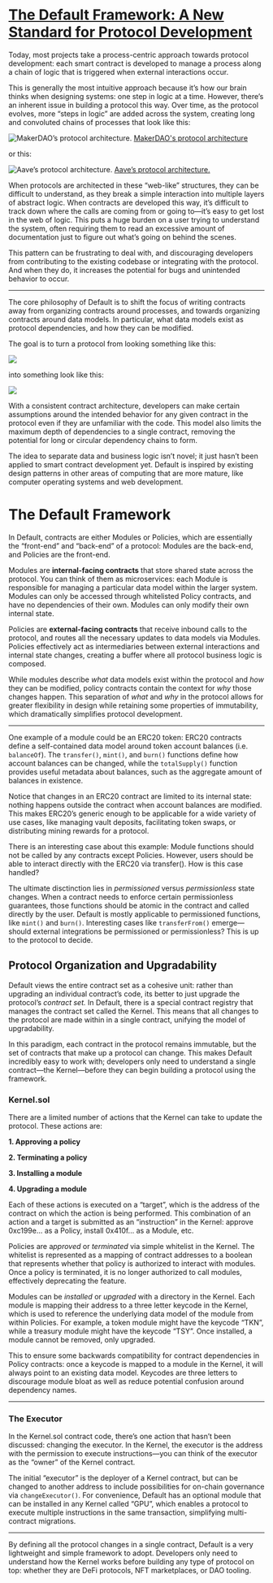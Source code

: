 # [The Default Framework: A New Standard for Protocol Development](https://palm-cause-2bd.notion.site/The-Default-Framework-A-New-Standard-for-Protocol-Development-7f8ace6d263c4303b108dc5f8c3055b1)

  

Today, most projects take a process-centric approach towards protocol development: each smart contract is developed to manage a process along a chain of logic that is triggered when external interactions occur.

  

This is generally the most intuitive approach because it’s how our brain thinks when designing systems: one step in logic at a time. However, there’s an inherent issue in building a protocol this way. Over time, as the protocol evolves, more “steps in logic” are added across the system, creating long and convoluted chains of processes that look like this:

  

![MakerDAO’s protocol architecture.](https://3475401041-files.gitbook.io/~/files/v0/b/gitbook-x-prod.appspot.com/o/spaces%2F-LtJ1VeNJVW-jiKH0xoL%2Fuploads%2Fuu2gnwI8XK0MXMGImPgD%2FMCD%20System%202.1.png?alt=media&token=a7898b0e-71a3-460b-a6e9-6b95b40d66f6)
[MakerDAO's protocol architecture](https://docs.makerdao.com/)
  

or this:

  

![Aave’s protocol architecture.](https://2799188404-files.gitbook.io/~/files/v0/b/gitbook-legacy-files/o/assets%2F-M3C77KySce4HXyLqkEq%2F-MNbklkK7vNPshPbrCZ-%2F-MNbxHseq3eFT7u8gEo3%2Fimage.png?alt=media&token=61a006eb-8d2b-4de6-8498-05fc889feed3)
[Aave’s protocol architecture.](https://docs.aave.com/developers/v/2.0/the-core-protocol/protocol-overview)

  

When protocols are architected in these “web-like” structures, they can be difficult to understand, as they break a simple interaction into multiple layers of abstract logic. When contracts are developed this way, it’s difficult to track down where the calls are coming from or going to—it’s easy to get lost in the web of logic. This puts a huge burden on a user trying to understand the system, often requiring them to read an excessive amount of documentation just to figure out what’s going on behind the scenes.

  

This pattern can be frustrating to deal with, and discouraging developers from contributing to the existing codebase or integrating with the protocol. And when they do, it increases the potential for bugs and unintended behavior to occur.

  

---

  

The core philosophy of Default is to shift the focus of writing contracts away from organizing contracts around processes, and towards organizing contracts around data models. In particular, what data models exist as protocol dependencies, and how they can be modified.

  

The goal is to turn a protocol from looking something like this:

  

![](https://palm-cause-2bd.notion.site/image/https%3A%2F%2Fs3-us-west-2.amazonaws.com%2Fsecure.notion-static.com%2Fcd291f59-ff4b-46ab-862f-ba75035eb300%2FScreen_Shot_2022-04-25_at_1.47.18_PM.png?table=block&id=6955f9be-5ab2-45e5-bed3-ea04dd501b68&spaceId=230cab04-4299-47f6-b410-f03193a88f89&width=2000&userId=&cache=v2)

  

into something look like this:

  

![](https://palm-cause-2bd.notion.site/image/https%3A%2F%2Fs3-us-west-2.amazonaws.com%2Fsecure.notion-static.com%2Ff43c07ce-94e6-4bde-a76c-e6de6118bd3c%2FScreen_Shot_2022-04-25_at_12.21.11_PM.png?table=block&id=aff0cffb-851f-4fdd-9625-ddf0925d63e8&spaceId=230cab04-4299-47f6-b410-f03193a88f89&width=2000&userId=&cache=v2)

  

With a consistent contract architecture, developers can make certain assumptions around the intended behavior for any given contract in the protocol even if they are unfamiliar with the code. This model also limits the maximum depth of dependencies to a single contract, removing the potential for long or circular dependency chains to form.

  

The idea to separate data and business logic isn’t novel; it just hasn’t been applied to smart contract development yet. Default is inspired by existing design patterns in other areas of computing that are more mature, like computer operating systems and web development.

  

# The Default Framework
  

In Default, contracts are either Modules or Policies, which are essentially the “front-end” and “back-end” of a protocol: Modules are the back-end, and Policies are the front-end.

  

Modules are **internal-facing contracts** that store shared state across the protocol. You can think of them as microservices: each Module is responsible for managing a particular data model within the larger system. Modules can only be accessed through whitelisted Policy contracts, and have no dependencies of their own. Modules can only modify their own internal state.

  

Policies are **external-facing contracts** that receive inbound calls to the protocol, and routes all the necessary updates to data models via Modules. Policies effectively act as intermediaries between external interactions and internal state changes, creating a buffer where all protocol business logic is composed.

  

While modules describe *what* data models exist within the protocol and *how* they can be modified, policy contracts contain the context for *why* those changes happen. This separation of *what* and *why* in the protocol allows for greater flexibility in design while retaining some properties of immutability, which dramatically simplifies protocol development.

  

---

  

One example of a module could be an ERC20 token: ERC20 contracts define a self-contained data model around token account balances (i.e. `balanceOf`). The `transfer()`, `mint()`, and `burn()` functions define how account balances can be changed, while the `totalSupply()` function provides useful metadata about balances, such as the aggregate amount of balances in existence.

  

Notice that changes in an ERC20 contract are limited to its internal state: nothing happens outside the contract when account balances are modified. This makes ERC20’s generic enough to be applicable for a wide variety of use cases, like managing vault deposits, facilitating token swaps, or distributing mining rewards for a protocol.

  

There is an interesting case about this example: Module functions should not be called by any contracts except Policies. However, users should be able to interact directly with the ERC20 via transfer(). How is this case handled?

  

The ultimate disctinction lies in *permissioned* versus *permissionless* state changes. When a contract needs to enforce certain permissionless guarantees, those functions should be atomic in the contract and called directly by the user. Default is mostly applicable to permissioned functions, like `mint()` and `burn()`. Interesting cases like `transferFrom()` emerge—should external integrations be permissioned or permissionless? This is up to the protocol to decide.

  

## Protocol Organization and Upgradability

  

Default views the entire contract set as a cohesive unit: rather than upgrading an individual contract’s code, its better to just upgrade the protocol’s *contract set.* In Default, there is a special contract registry that manages the contract set called the Kernel. This means that all changes to the protocol are made within in a single contract, unifying the model of upgradability.

  

In this paradigm, each contract in the protocol remains immutable, but the set of contracts that make up a protocol can change. This makes Default incredibly easy to work with; developers only need to understand a single contract—the Kernel—before they can begin building a protocol using the framework.

  

### Kernel.sol

  

There are a limited number of actions that the Kernel can take to update the protocol. These actions are:

  

**1. Approving a policy**

  

**2. Terminating a policy**

  

**3. Installing a module**

  

**4. Upgrading a module**

  

Each of these actions is executed on a “target”, which is the address of the contract on which the action is being performed. This combination of an action and a target is submitted as an “instruction” in the Kernel: approve 0xc199e... as a Policy, install 0x410f... as a Module, etc.

  

Policies are a*pproved* or *terminated* via simple whitelist in the Kernel. The whitelist is represented as a mapping of contract addresses to a boolean that represents whether that policy is authorized to interact with modules. Once a policy is terminated, it is no longer authorized to call modules, effectively deprecating the feature.

  

Modules can be *installed* or *upgraded* with a directory in the Kernel. Each module is mapping their address to a three letter keycode in the Kernel, which is used to reference the underlying data model of the module from within Policies. For example, a token module might have the keycode “TKN”, while a treasury module might have the keycode “TSY”. Once installed, a module cannot be removed, only upgraded.

  

This to ensure some backwards compatibility for contract dependencies in Policy contracts: once a keycode is mapped to a module in the Kernel, it will always point to an existing data model. Keycodes are three letters to discourage module bloat as well as reduce potential confusion around dependency names.

  

---

  

### The Executor

  

In the Kernel.sol contract code, there’s one action that hasn’t been discussed: changing the executor. In the Kernel, the executor is the address with the permission to execute instructions—you can think of the executor as the “owner” of the Kernel contract.

  

The initial “executor” is the deployer of a Kernel contract, but can be changed to another address to include possibilities for on-chain governance via `changeExecutor()`. For convenience, Default has an optional module that can be installed in any Kernel called “GPU”, which enables a protocol to execute multiple instructions in the same transaction, simplifying multi-contract migrations.

  

---

  

By defining all the protocol changes in a single contract, Default is a very lightweight and simple framework to adopt. Developers only need to understand how the Kernel works before building any type of protocol on top: whether they are DeFi protocols, NFT marketplaces, or DAO tooling.